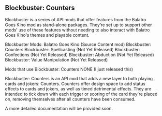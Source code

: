 ## Blockbuster: Counters

Blockbuster is a series of API mods that offer features from the Balatro Goes Kino mod as stand-alone packages. They're set up to support other mods' use of these features without needing to also interact with Balatro Goes Kino's themes and playable content. 

Blockbuster Mods:
Balatro Goes Kino (Source Content mod)
Blockbuster: Counters 
Blockbuster: Spellcasting (Not Yet Released)
Blockbuster: Confections (Not Yet Released)
Blockbuster: Abduction (Not Yet Released)
Blockbuster: Value Manipulation (Not Yet Released)

Mods that use Blockbuster: Counters
NONE (I just released this)

Blockbuster: Counters is an API mod that adds a new layer to both playing cards and jokers: Counters. Counters offer design space to add status effects to cards and jokers, as well as timed detrimental effects. They are intended to tick down with each trigger or scoring of the card they're placed on, removing themselves after all counters have been consumed. 

A more detailed documentation will be provided soon.


